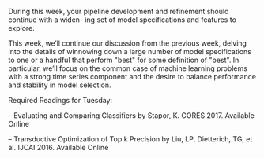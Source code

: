 During this week, your pipeline development and refinement should continue with a widen-
ing set of model specifications and features to explore.

This week, we’ll continue our discussion from the previous week, delving into the details
of winnowing down a large number of model specifications to one or a handful that perform
"best" for some definition of "best". In particular, we’ll focus on the common case of machine
learning problems with a strong time series component and the desire to balance performance
and stability in model selection.

Required Readings for Tuesday:

– Evaluating and Comparing Classifiers by Stapor, K. CORES 2017. Available Online

– Transductive Optimization of Top k Precision by Liu, LP, Dietterich, TG, et al. IJCAI 2016. Available Online

